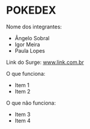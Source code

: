 # POKEDEX

Nome dos integrantes: 
- Ângelo Sobral
- Igor Meira
- Paula Lopes

Link do Surge: www.link.com.br

O que funciona:
- Item 1
- Item 2

O que não funciona: 
- Item 3
- Item 4
